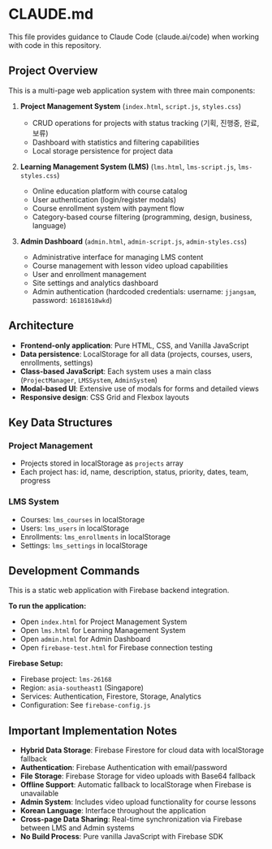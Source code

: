 # CLAUDE.md

This file provides guidance to Claude Code (claude.ai/code) when working with code in this repository.

## Project Overview

This is a multi-page web application system with three main components:

1. **Project Management System** (`index.html`, `script.js`, `styles.css`)
   - CRUD operations for projects with status tracking (기획, 진행중, 완료, 보류)
   - Dashboard with statistics and filtering capabilities
   - Local storage persistence for project data

2. **Learning Management System (LMS)** (`lms.html`, `lms-script.js`, `lms-styles.css`)
   - Online education platform with course catalog
   - User authentication (login/register modals)
   - Course enrollment system with payment flow
   - Category-based course filtering (programming, design, business, language)

3. **Admin Dashboard** (`admin.html`, `admin-script.js`, `admin-styles.css`)
   - Administrative interface for managing LMS content
   - Course management with lesson video upload capabilities
   - User and enrollment management
   - Site settings and analytics dashboard
   - Admin authentication (hardcoded credentials: username: `jjangsam`, password: `16181618wkd`)

## Architecture

- **Frontend-only application**: Pure HTML, CSS, and Vanilla JavaScript
- **Data persistence**: LocalStorage for all data (projects, courses, users, enrollments, settings)
- **Class-based JavaScript**: Each system uses a main class (`ProjectManager`, `LMSSystem`, `AdminSystem`)
- **Modal-based UI**: Extensive use of modals for forms and detailed views
- **Responsive design**: CSS Grid and Flexbox layouts

## Key Data Structures

### Project Management
- Projects stored in localStorage as `projects` array
- Each project has: id, name, description, status, priority, dates, team, progress

### LMS System
- Courses: `lms_courses` in localStorage
- Users: `lms_users` in localStorage
- Enrollments: `lms_enrollments` in localStorage
- Settings: `lms_settings` in localStorage

## Development Commands

This is a static web application with Firebase backend integration.

**To run the application:**
- Open `index.html` for Project Management System
- Open `lms.html` for Learning Management System
- Open `admin.html` for Admin Dashboard
- Open `firebase-test.html` for Firebase connection testing

**Firebase Setup:**
- Firebase project: `lms-26168`
- Region: `asia-southeast1` (Singapore)
- Services: Authentication, Firestore, Storage, Analytics
- Configuration: See `firebase-config.js`

## Important Implementation Notes

- **Hybrid Data Storage**: Firebase Firestore for cloud data with localStorage fallback
- **Authentication**: Firebase Authentication with email/password
- **File Storage**: Firebase Storage for video uploads with Base64 fallback
- **Offline Support**: Automatic fallback to localStorage when Firebase is unavailable
- **Admin System**: Includes video upload functionality for course lessons
- **Korean Language**: Interface throughout the application
- **Cross-page Data Sharing**: Real-time synchronization via Firebase between LMS and Admin systems
- **No Build Process**: Pure vanilla JavaScript with Firebase SDK